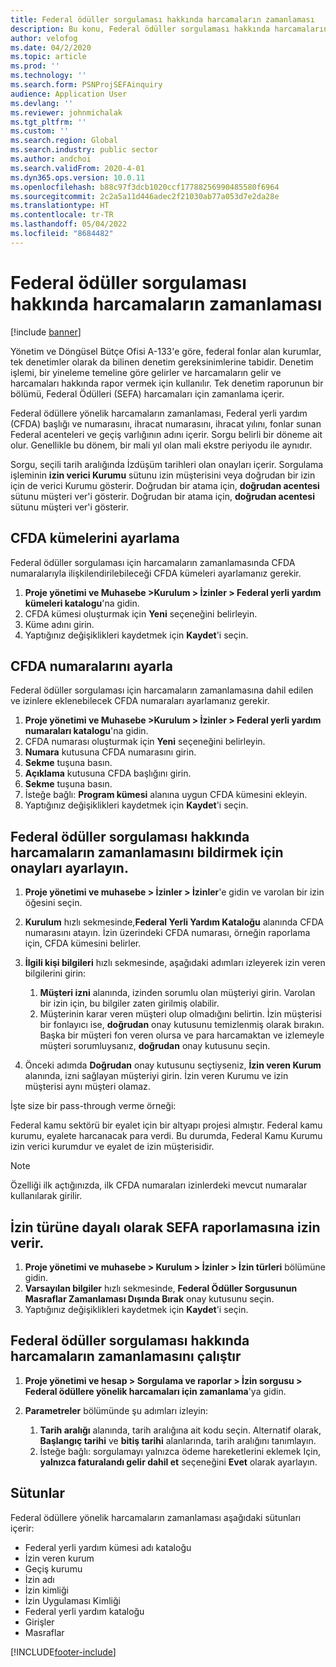 ```yaml
---
title: Federal ödüller sorgulaması hakkında harcamaların zamanlaması
description: Bu konu, Federal ödüller sorgulaması hakkında harcamaların zamanlaması hakkında bilgi sağlar.
author: velofog
ms.date: 04/2/2020
ms.topic: article
ms.prod: ''
ms.technology: ''
ms.search.form: PSNProjSEFAinquiry
audience: Application User
ms.devlang: ''
ms.reviewer: johnmichalak
ms.tgt_pltfrm: ''
ms.custom: ''
ms.search.region: Global
ms.search.industry: public sector
ms.author: andchoi
ms.search.validFrom: 2020-4-01
ms.dyn365.ops.version: 10.0.11
ms.openlocfilehash: b88c97f3dcb1020ccf17788256990485580f6964
ms.sourcegitcommit: 2c2a5a11d446adec2f21030ab77a053d7e2da28e
ms.translationtype: HT
ms.contentlocale: tr-TR
ms.lasthandoff: 05/04/2022
ms.locfileid: "8684482"
---
```

# <a name="schedule-of-expenditures-of-federal-awards-inquiry"></a>Federal ödüller sorgulaması hakkında harcamaların zamanlaması

[!include [banner](../includes/banner.md)]

Yönetim ve Döngüsel Bütçe Ofisi A-133'e göre, federal fonlar alan kurumlar, tek denetimler olarak da bilinen denetim gereksinimlerine tabidir. Denetim işlemi, bir yineleme temeline göre gelirler ve harcamaların gelir ve harcamaları hakkında rapor vermek için kullanılır. Tek denetim raporunun bir bölümü, Federal Ödülleri (SEFA) harcamaları için zamanlama içerir.

Federal ödüllere yönelik harcamaların zamanlaması, Federal yerli yardım (CFDA) başlığı ve numarasını, ihracat numarasını, ihracat yılını, fonlar sunan Federal acenteleri ve geçiş varlığının adını içerir. Sorgu belirli bir döneme ait olur. Genellikle bu dönem, bir mali yıl olan mali ekstre periyodu ile aynıdır.

Sorgu, seçili tarih aralığında İzdüşüm tarihleri olan onayları içerir. Sorgulama işleminin **izin verici Kurumu** sütunu izin müşterisini veya doğrudan bir izin için de verici Kurumu gösterir. Doğrudan bir atama için, **doğrudan acentesi** sütunu müşteri ver'i gösterir. Doğrudan bir atama için, **doğrudan acentesi** sütunu müşteri ver'i gösterir.

## <a name="set-up-the-cfda-clusters"></a>CFDA kümelerini ayarlama

Federal ödüller sorgulaması için harcamaların zamanlamasında CFDA numaralarıyla ilişkilendirilebileceği CFDA kümeleri ayarlamanız gerekir.

1. **Proje yönetimi ve Muhasebe \>Kurulum \> İzinler \> Federal yerli yardım kümeleri katalogu**'na gidin.
2. CFDA kümesi oluşturmak için **Yeni** seçeneğini belirleyin.
3. Küme adını girin.
4. Yaptığınız değişiklikleri kaydetmek için **Kaydet**'i seçin.

## <a name="set-up-cfda-numbers"></a>CFDA numaralarını ayarla

Federal ödüller sorgulaması için harcamaların zamanlamasına dahil edilen ve izinlere eklenebilecek CFDA numaraları ayarlamanız gerekir.

1. **Proje yönetimi ve Muhasebe \>Kurulum \> İzinler \> Federal yerli yardım numaraları katalogu**'na gidin.
2. CFDA numarası oluşturmak için **Yeni** seçeneğini belirleyin.
3. **Numara** kutusuna CFDA numarasını girin.
4. **Sekme** tuşuna basın.
5. **Açıklama** kutusuna CFDA başlığını girin.
6. **Sekme** tuşuna basın.
7. İsteğe bağlı: **Program kümesi** alanına uygun CFDA kümesini ekleyin.
8. Yaptığınız değişiklikleri kaydetmek için **Kaydet**'i seçin.

## <a name="set-up-grants-to-report-for-the-schedule-of-expenditures-of-federal-awards-inquiry"></a>Federal ödüller sorgulaması hakkında harcamaların zamanlamasını bildirmek için onayları ayarlayın.

1. **Proje yönetimi ve muhasebe \> İzinler \> İzinler**'e gidin ve varolan bir izin öğesini seçin.
2. **Kurulum** hızlı sekmesinde,**Federal Yerli Yardım Kataloğu** alanında CFDA numarasını atayın. İzin üzerindeki CFDA numarası, örneğin raporlama için, CFDA kümesini belirler.
3. **İlgili kişi bilgileri** hızlı sekmesinde, aşağıdaki adımları izleyerek izin veren bilgilerini girin:

    1. **Müşteri izni** alanında, izinden sorumlu olan müşteriyi girin. Varolan bir izin için, bu bilgiler zaten girilmiş olabilir.
    2. Müşterinin karar veren müşteri olup olmadığını belirtin. İzin müşterisi bir fonlayıcı ise, **doğrudan** onay kutusunu temizlenmiş olarak bırakın. Başka bir müşteri fon veren olursa ve para harcamaktan ve izlemeyle müşteri sorumluysanız, **doğrudan** onay kutusunu seçin.

4. Önceki adımda **Doğrudan** onay kutusunu seçtiyseniz, **İzin veren Kurum** alanında, izni sağlayan müşteriyi girin. İzin veren Kurumu ve izin müşterisi aynı müşteri olamaz.

İşte size bir pass-through verme örneği:

Federal kamu sektörü bir eyalet için bir altyapı projesi almıştır. Federal kamu kurumu, eyalete harcanacak para verdi. Bu durumda, Federal Kamu Kurumu izin verici kurumdur ve eyalet de izin müşterisidir.

> [!NOTE] 
> Özelliği ilk açtığınızda, ilk CFDA numaraları izinlerdeki mevcut numaralar kullanılarak girilir.

## <a name="exclude-grants-from-sefa-reporting-based-on-the-grant-type"></a>İzin türüne dayalı olarak SEFA raporlamasına izin verir.

1. **Proje yönetimi ve muhasebe \> Kurulum \> İzinler \> İzin türleri** bölümüne gidin.
2. **Varsayılan bilgiler** hızlı sekmesinde, **Federal Ödüller Sorgusunun Masraflar Zamanlaması Dışında Bırak** onay kutusunu seçin.
3. Yaptığınız değişiklikleri kaydetmek için **Kaydet**'i seçin.

## <a name="run-the-schedule-of-expenditures-of-federal-awards-inquiry"></a>Federal ödüller sorgulaması hakkında harcamaların zamanlamasını çalıştır

1. **Proje yönetimi ve hesap \> Sorgulama ve raporlar \> İzin sorgusu \> Federal ödüllere yönelik harcamaları için zamanlama**'ya gidin.
2. **Parametreler** bölümünde şu adımları izleyin:

    1. **Tarih aralığı** alanında, tarih aralığına ait kodu seçin. Alternatif olarak, **Başlangıç tarihi** ve **bitiş tarihi** alanlarında, tarih aralığını tanımlayın.
    2. İsteğe bağlı: sorgulamayı yalnızca ödeme hareketlerini eklemek Için, **yalnızca faturalandı gelir dahil et** seçeneğini **Evet** olarak ayarlayın.

## <a name="columns"></a>Sütunlar

Federal ödüllere yönelik harcamaların zamanlaması aşağıdaki sütunları içerir:

- Federal yerli yardım kümesi adı kataloğu
- İzin veren kurum
- Geçiş kurumu
- İzin adı
- İzin kimliği
- İzin Uygulaması Kimliği
- Federal yerli yardım kataloğu
- Girişler
- Masraflar


[!INCLUDE[footer-include](../includes/footer-banner.md)]
